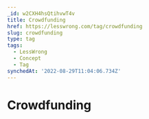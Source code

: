 ```yaml
---
_id: w2CXH4hsQtihvwT4v
title: Crowdfunding
href: https://lesswrong.com/tag/crowdfunding
slug: crowdfunding
type: tag
tags:
  - LessWrong
  - Concept
  - Tag
synchedAt: '2022-08-29T11:04:06.734Z'
---
```


# Crowdfunding
